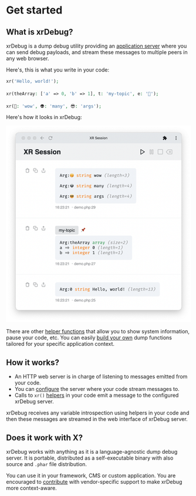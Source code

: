 # Get started

## What is xrDebug?

xrDebug is a dump debug utility providing an [application server](../running/README.md) where you can send debug payloads, and stream these messages to multiple peers in any web browser.

Here's, this is what you write in your code:

```php
xr('Hello, world!');

xr(theArray: ['a' => 0, 'b' => 1], t: 'my-topic', e: '📌');

xr(🤭: 'wow', 👽: 'many', 😎: 'args');
```

Here's how it looks in xrDebug:

![intro](../src/app/intro.png)

There are other [helper functions](../helpers/README.md) that allow you to show system information, pause your code, etc. You can easily [build your own](../developer/custom-helpers.md) dump functions tailored for your specific application context.

## How it works?

* An HTTP web server is in charge of listening to messages emitted from your code.
* You can [configure](../configuration/README.md) the server where your code stream messages to.
* Calls to `xr()` [helpers](../helpers/README.md) in your code emit a message to the configured xrDebug server.

xrDebug receives any variable introspection using helpers in your code and then these messages are streamed in the web interface of xrDebug server.

## Does it work with X?

xrDebug works with anything as it is a language-agnostic dump debug server. It is portable, distributed as a self-executable binary with also source and `.phar` file distribution.

You can use it in your framework, CMS or custom application. You are encouraged to [contribute](contributing.md) with vendor-specific support to make xrDebug more context-aware.
